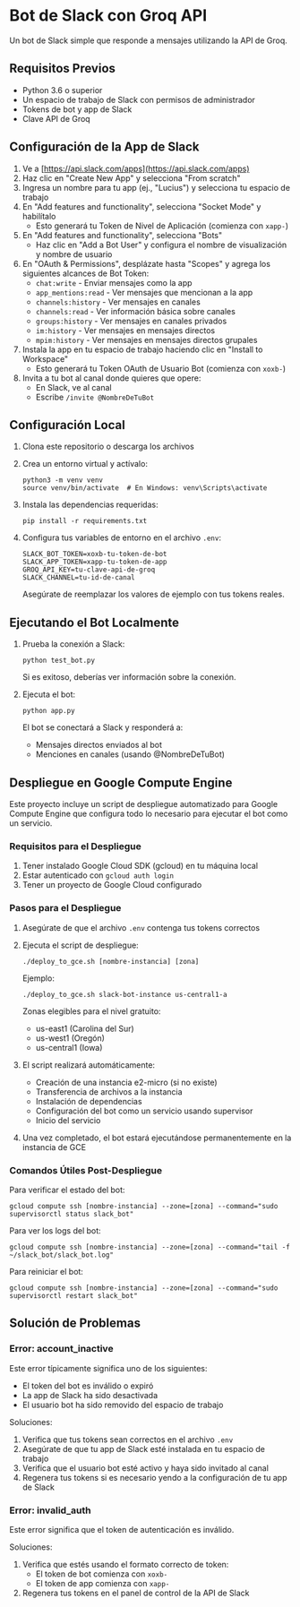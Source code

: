 # Bot de Slack con Groq API

Un bot de Slack simple que responde a mensajes utilizando la API de Groq.

## Requisitos Previos

- Python 3.6 o superior
- Un espacio de trabajo de Slack con permisos de administrador
- Tokens de bot y app de Slack
- Clave API de Groq

## Configuración de la App de Slack

1. Ve a [https://api.slack.com/apps](https://api.slack.com/apps)
2. Haz clic en "Create New App" y selecciona "From scratch"
3. Ingresa un nombre para tu app (ej., "Lucius") y selecciona tu espacio de trabajo
4. En "Add features and functionality", selecciona "Socket Mode" y habilítalo
   - Esto generará tu Token de Nivel de Aplicación (comienza con `xapp-`)
5. En "Add features and functionality", selecciona "Bots"
   - Haz clic en "Add a Bot User" y configura el nombre de visualización y nombre de usuario
6. En "OAuth & Permissions", desplázate hasta "Scopes" y agrega los siguientes alcances de Bot Token:
   - `chat:write` - Enviar mensajes como la app
   - `app_mentions:read` - Ver mensajes que mencionan a la app
   - `channels:history` - Ver mensajes en canales
   - `channels:read` - Ver información básica sobre canales
   - `groups:history` - Ver mensajes en canales privados
   - `im:history` - Ver mensajes en mensajes directos
   - `mpim:history` - Ver mensajes en mensajes directos grupales
7. Instala la app en tu espacio de trabajo haciendo clic en "Install to Workspace"
   - Esto generará tu Token OAuth de Usuario Bot (comienza con `xoxb-`)
8. Invita a tu bot al canal donde quieres que opere:
   - En Slack, ve al canal
   - Escribe `/invite @NombreDeTuBot`

## Configuración Local

1. Clona este repositorio o descarga los archivos

2. Crea un entorno virtual y actívalo:
   ```
   python3 -m venv venv
   source venv/bin/activate  # En Windows: venv\Scripts\activate
   ```

3. Instala las dependencias requeridas:
   ```
   pip install -r requirements.txt
   ```

4. Configura tus variables de entorno en el archivo `.env`:
   ```
   SLACK_BOT_TOKEN=xoxb-tu-token-de-bot
   SLACK_APP_TOKEN=xapp-tu-token-de-app
   GROQ_API_KEY=tu-clave-api-de-groq
   SLACK_CHANNEL=tu-id-de-canal
   ```
   
   Asegúrate de reemplazar los valores de ejemplo con tus tokens reales.

## Ejecutando el Bot Localmente

1. Prueba la conexión a Slack:
   ```
   python test_bot.py
   ```
   Si es exitoso, deberías ver información sobre la conexión.

2. Ejecuta el bot:
   ```
   python app.py
   ```
   El bot se conectará a Slack y responderá a:
   - Mensajes directos enviados al bot
   - Menciones en canales (usando @NombreDeTuBot)

## Despliegue en Google Compute Engine

Este proyecto incluye un script de despliegue automatizado para Google Compute Engine que configura todo lo necesario para ejecutar el bot como un servicio.

### Requisitos para el Despliegue

1. Tener instalado Google Cloud SDK (gcloud) en tu máquina local
2. Estar autenticado con `gcloud auth login`
3. Tener un proyecto de Google Cloud configurado

### Pasos para el Despliegue

1. Asegúrate de que el archivo `.env` contenga tus tokens correctos

2. Ejecuta el script de despliegue:
   ```
   ./deploy_to_gce.sh [nombre-instancia] [zona]
   ```
   
   Ejemplo:
   ```
   ./deploy_to_gce.sh slack-bot-instance us-central1-a
   ```
   
   Zonas elegibles para el nivel gratuito:
   - us-east1 (Carolina del Sur)
   - us-west1 (Oregón)
   - us-central1 (Iowa)

3. El script realizará automáticamente:
   - Creación de una instancia e2-micro (si no existe)
   - Transferencia de archivos a la instancia
   - Instalación de dependencias
   - Configuración del bot como un servicio usando supervisor
   - Inicio del servicio

4. Una vez completado, el bot estará ejecutándose permanentemente en la instancia de GCE

### Comandos Útiles Post-Despliegue

Para verificar el estado del bot:
```
gcloud compute ssh [nombre-instancia] --zone=[zona] --command="sudo supervisorctl status slack_bot"
```

Para ver los logs del bot:
```
gcloud compute ssh [nombre-instancia] --zone=[zona] --command="tail -f ~/slack_bot/slack_bot.log"
```

Para reiniciar el bot:
```
gcloud compute ssh [nombre-instancia] --zone=[zona] --command="sudo supervisorctl restart slack_bot"
```

## Solución de Problemas

### Error: account_inactive

Este error típicamente significa uno de los siguientes:
- El token del bot es inválido o expiró
- La app de Slack ha sido desactivada
- El usuario bot ha sido removido del espacio de trabajo

Soluciones:
1. Verifica que tus tokens sean correctos en el archivo `.env`
2. Asegúrate de que tu app de Slack esté instalada en tu espacio de trabajo
3. Verifica que el usuario bot esté activo y haya sido invitado al canal
4. Regenera tus tokens si es necesario yendo a la configuración de tu app de Slack

### Error: invalid_auth

Este error significa que el token de autenticación es inválido.

Soluciones:
1. Verifica que estés usando el formato correcto de token:
   - El token de bot comienza con `xoxb-`
   - El token de app comienza con `xapp-`
2. Regenera tus tokens en el panel de control de la API de Slack
